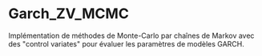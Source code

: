 # Garch_ZV_MCMC
Implémentation de méthodes de Monte-Carlo par chaînes de Markov avec des "control variates" pour évaluer les paramètres de modèles GARCH.
